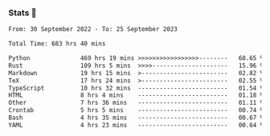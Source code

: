 ### Stats 👋
<!--START_SECTION:waka-->

```txt
From: 30 September 2022 - To: 25 September 2023

Total Time: 683 hrs 40 mins

Python              469 hrs 19 mins >>>>>>>>>>>>>>>>>--------   68.65 %
Rust                109 hrs 5 mins  >>>>---------------------   15.96 %
Markdown            19 hrs 15 mins  >------------------------   02.82 %
TeX                 17 hrs 24 mins  >------------------------   02.55 %
TypeScript          10 hrs 32 mins  -------------------------   01.54 %
HTML                8 hrs 4 mins    -------------------------   01.18 %
Other               7 hrs 36 mins   -------------------------   01.11 %
Crontab             5 hrs 5 mins    -------------------------   00.74 %
Bash                4 hrs 35 mins   -------------------------   00.67 %
YAML                4 hrs 23 mins   -------------------------   00.64 %
```

<!--END_SECTION:waka-->

<!--
**buhaytza2005/buhaytza2005** is a ✨ _special_ ✨ repository because its `README.md` (this file) appears on your GitHub profile.

Here are some ideas to get you started:

- 🔭 I’m currently working on ...
- 🌱 I’m currently learning ...
- 👯 I’m looking to collaborate on ...
- 🤔 I’m looking for help with ...
- 💬 Ask me about ...
- 📫 How to reach me: ...
- 😄 Pronouns: ...
- ⚡ Fun fact: ...
-->


